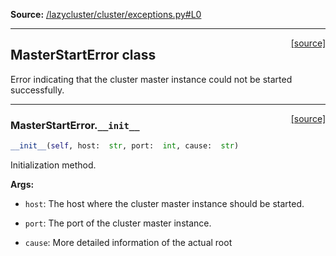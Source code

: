 
**Source:** [/lazycluster/cluster/exceptions.py#L0](/lazycluster/cluster/exceptions.py#L0)


-------------------
<span style="float:right;">[[source]](/lazycluster/cluster/exceptions.py#L11)</span>

## MasterStartError class

Error indicating that the cluster master instance could not be started successfully. 


-------------------
<span style="float:right;">[[source]](/lazycluster/cluster/exceptions.py#L14)</span>

### MasterStartError.`__init__`

```python
__init__(self, host:  str, port:  int, cause:  str)
```

Initialization method.



**Args:**


 - `host`:  The host where the cluster master instance should be started.

 - `port`:  The port of the cluster master instance.

 - `cause`:  More detailed information of the actual root





